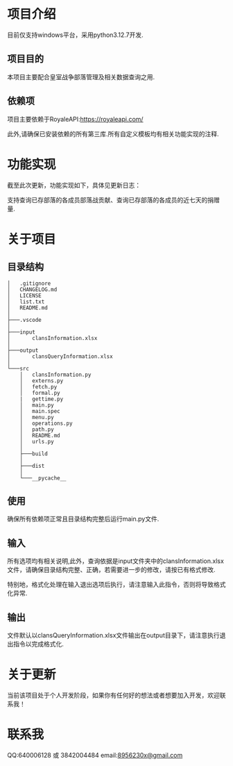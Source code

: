 # 项目介绍
目前仅支持windows平台，采用python3.12.7开发.
## 项目目的
本项目主要配合皇室战争部落管理及相关数据查询之用.
## 依赖项
项目主要依赖于RoyaleAPI:https://royaleapi.com/

此外,请确保已安装依赖的所有第三库.所有自定义模板均有相关功能实现的注释.
# 功能实现
截至此次更新，功能实现如下，具体见更新日志：

支持查询已存部落的各成员部落战贡献、查询已存部落的各成员的近七天的捐赠量.
# 关于项目
## 目录结构
```
│   .gitignore
│   CHANGELOG.md
│   LICENSE
│   list.txt
│   README.md
│   
├───.vscode
│      
├───input
│       clansInformation.xlsx
│       
├───output
│       clansQueryInformation.xlsx
│       
└───src
    │   clansInformation.py
    │   externs.py
    │   fetch.py
    │   formal.py
    |   gettime.py
    │   main.py
    │   main.spec
    │   menu.py
    │   operations.py
    │   path.py
    │   README.md
    │   urls.py
    │   
    ├───build
    │   
    ├───dist
    │      
    └───__pycache__
```
## 使用
确保所有依赖项正常且目录结构完整后运行main.py文件.
## 输入
所有选项均有相关说明,此外，查询依据是input文件夹中的clansInformation.xlsx文件，请确保目录结构完整、正确，若需要进一步的修改，请按已有格式修改.

特别地，格式化处理在输入退出选项后执行，请注意输入此指令，否则将导致格式化异常.
## 输出
文件默认以clansQueryInformation.xlsx文件输出在output目录下，请注意执行退出指令以完成格式化.
# 关于更新
当前该项目处于个人开发阶段，如果你有任何好的想法或者想要加入开发，欢迎联系我！
# 联系我
QQ:640006128 或 3842004484
email:8956230x@gmail.com